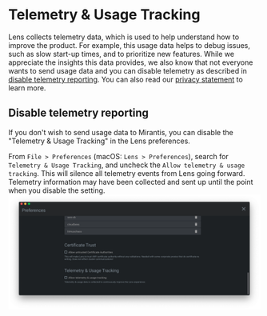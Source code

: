 # Telemetry & Usage Tracking

Lens collects telemetry data, which is used to help understand how to improve the product. For example, this usage data helps to debug issues, such as slow start-up times, and to prioritize new features. While we appreciate the insights this data provides, we also know that not everyone wants to send usage data and you can disable telemetry as described in [disable telemetry reporting](#disable-telemetry-reporting). You can also read our [privacy statement](https://www.mirantis.com/company/privacy-policy/) to learn more.

## Disable telemetry reporting

If you don't wish to send usage data to Mirantis, you can disable the "Telemetry & Usage Tracking" in the Lens preferences.

From `File > Preferences` (macOS: `Lens > Preferences`), search for `Telemetry & Usage Tracking`, and uncheck the `Allow telemetry & usage tracking`. This will silence all telemetry events from Lens going forward. Telemetry information may have been collected and sent up until the point when you disable the setting.
![Disable Telemetry & Usage Tracking](images/disabled-telemetry-usage-tracking.png)
